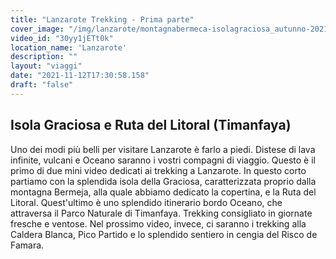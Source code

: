 ```yaml
---
title: "Lanzarote Trekking - Prima parte"
cover_image: "/img/lanzarote/montagnabermeca-isolagraciosa_autunno-2021.jpg"
video_id: "30yy1jETt0k"
location_name: 'Lanzarote'
description: ""
layout: "viaggi"
date: "2021-11-12T17:30:58.158"
draft: "false"
---
```



## Isola Graciosa e Ruta del Litoral (Timanfaya)

Uno dei modi più belli per visitare Lanzarote è farlo a piedi.
Distese di lava infinite, vulcani e Oceano saranno i vostri compagni di viaggio.
Questo è il primo di due mini video dedicati ai trekking a Lanzarote.
In questo corto partiamo con la splendida isola della Graciosa, caratterizzata proprio dalla montagna Bermeja, alla quale abbiamo dedicato la copertina, e la Ruta del Litoral. Quest'ultimo è uno splendido itinerario bordo Oceano, che attraversa il Parco Naturale di Timanfaya. Trekking consigliato in giornate fresche e ventose.
Nel prossimo video, invece, ci saranno i trekking alla Caldera Blanca, Pico Partido e lo splendido sentiero in cengia del Risco de Famara.

